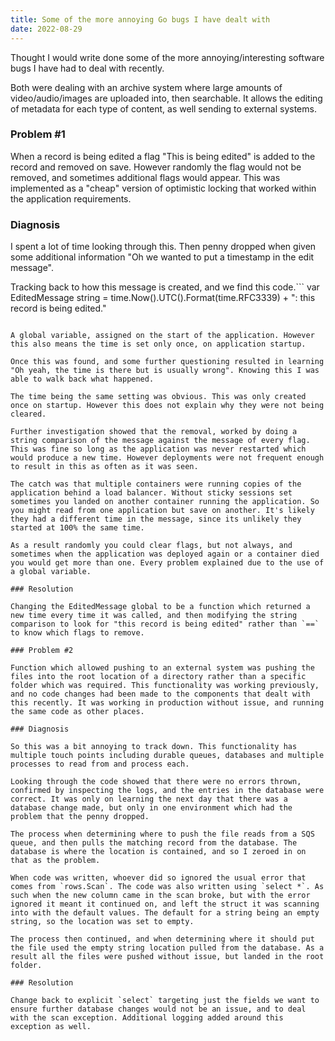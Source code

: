 ```yaml
---
title: Some of the more annoying Go bugs I have dealt with
date: 2022-08-29
---
```


Thought I would write done some of the more annoying/interesting software bugs I have had to deal with recently.

Both were dealing with an archive system where large amounts of video/audio/images are uploaded into, then searchable. It allows the editing of metadata for each type of content, as well sending to external systems.

### Problem #1

When a record is being edited a flag "This is being edited" is added to the record and removed on save. However randomly the flag would not be removed, and sometimes additional flags would appear. This was implemented as a "cheap" version of optimistic locking that worked within the application requirements.

### Diagnosis

I spent a lot of time looking through this. Then penny dropped when given some additional information "Oh we wanted to put a timestamp in the edit message".

Tracking back to how this message is created, and we find this code.```
var EditedMessage string = time.Now().UTC().Format(time.RFC3339) + ": this record is being edited."

```

A global variable, assigned on the start of the application. However this also means the time is set only once, on application startup.

Once this was found, and some further questioning resulted in learning "Oh yeah, the time is there but is usually wrong". Knowing this I was able to walk back what happened.

The time being the same setting was obvious. This was only created once on startup. However this does not explain why they were not being cleared.

Further investigation showed that the removal, worked by doing a string comparison of the message against the message of every flag. This was fine so long as the application was never restarted which would produce a new time. However deployments were not frequent enough to result in this as often as it was seen.

The catch was that multiple containers were running copies of the application behind a load balancer. Without sticky sessions set sometimes you landed on another container running the application. So you might read from one application but save on another. It's likely they had a different time in the message, since its unlikely they started at 100% the same time.

As a result randomly you could clear flags, but not always, and sometimes when the application was deployed again or a container died you would get more than one. Every problem explained due to the use of a global variable.

### Resolution

Changing the EditedMessage global to be a function which returned a new time every time it was called, and then modifying the string comparison to look for "this record is being edited" rather than `==` to know which flags to remove.

### Problem #2

Function which allowed pushing to an external system was pushing the files into the root location of a directory rather than a specific folder which was required. This functionality was working previously, and no code changes had been made to the components that dealt with this recently. It was working in production without issue, and running the same code as other places.

### Diagnosis

So this was a bit annoying to track down. This functionality has multiple touch points including durable queues, databases and multiple processes to read from and process each.

Looking through the code showed that there were no errors thrown, confirmed by inspecting the logs, and the entries in the database were correct. It was only on learning the next day that there was a database change made, but only in one environment which had the problem that the penny dropped.

The process when determining where to push the file reads from a SQS queue, and then pulls the matching record from the database. The database is where the location is contained, and so I zeroed in on that as the problem.

When code was written, whoever did so ignored the usual error that comes from `rows.Scan`. The code was also written using `select *`. As such when the new column came in the scan broke, but with the error ignored it meant it continued on, and left the struct it was scanning into with the default values. The default for a string being an empty string, so the location was set to empty.

The process then continued, and when determining where it should put the file used the empty string location pulled from the database. As a result all the files were pushed without issue, but landed in the root folder.

### Resolution

Change back to explicit `select` targeting just the fields we want to ensure further database changes would not be an issue, and to deal with the scan exception. Additional logging added around this exception as well.
